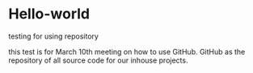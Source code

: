 # Hello-world
testing for using repository

this test is for March 10th meeting on how to use GitHub.
 GitHub as the repository of all source code for our inhouse projects.

